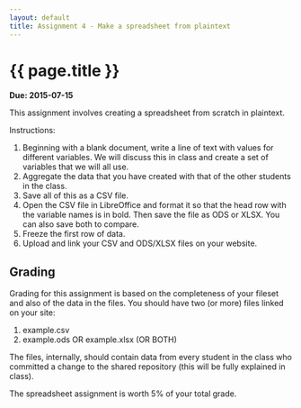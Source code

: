 ```yaml
---
layout: default
title: Assignment 4 - Make a spreadsheet from plaintext
---
```


# {{ page.title }}

**Due: 2015-07-15**

This assignment involves creating a spreadsheet from scratch in plaintext.

Instructions:

1. Beginning with a blank document, write a line of text with values for different variables. We will discuss this in class and create a set of variables that we will all use. 
2. Aggregate the data that you have created with that of the other students in the class. 
3. Save all of this as a CSV file. 
4. Open the CSV file in LibreOffice and format it so that the head row with the variable names is in bold. Then save the file as ODS or XLSX. You can also save both to compare. 
5. Freeze the first row of data. 
6. Upload and link your CSV and ODS/XLSX files on your website. 

## Grading

Grading for this assignment is based on the completeness of your fileset and also of the data in the files. You should have two (or more) files linked on your site:

1. example.csv
2. example.ods OR example.xlsx (OR BOTH)

The files, internally, should contain data from every student in the class who committed a change to the shared repository (this will be fully explained in class).

The spreadsheet assignment is worth 5% of your total grade. 
